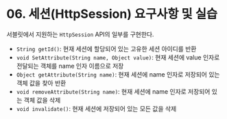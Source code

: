 # 06. 세션(HttpSession) 요구사항 및 실습

서블릿에서 지원하는 `HttpSession` API의 일부를 구현한다.

- `String getId()`: 현재 세션에 할당되어 있는 고유한 세션 아이디를 반환
- `void SetAttribute(String name, Object value)`: 현재 세션에 value 인자로 전달되는 객체를 name 인자 이름으로 저장
- `Object getAttribute(String name)`: 현재 세션에 name 인자로 저장되어 있는 객체 값을 찾아 반환
- `void removeAttribute(String name)`: 현재 세션에 name 인자로 저장되어 있는 객체 값을 삭제
- `void invalidate()`: 현재 세션에 저장되어 있는 모든 값을 삭제

